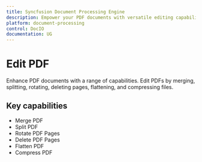 ```yaml
---
title: Syncfusion Document Processing Engine
description: Empower your PDF documents with versatile editing capabilities. Merge, split, rotate, delete pages, flatten, and compress PDF files effortlessly. This toolkit offers essential features to streamline your PDF editing workflow.
platform: document-processing
control: DocIO
documentation: UG
---
```

# Edit PDF

Enhance PDF documents with a range of capabilities. Edit PDFs by merging, splitting, rotating, deleting pages, flattening, and compressing files.

## Key capabilities

* Merge PDF
* Split PDF
* Rotate PDF Pages
* Delete PDF Pages
* Flatten PDF
* Compress PDF
